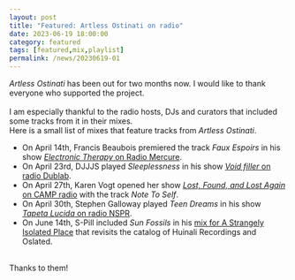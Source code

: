 ```yaml
---
layout: post
title: "Featured: Artless Ostinati on radio"
date: 2023-06-19 18:00:00
category: featured
tags: [featured,mix,playlist]
permalink: /news/20230619-01
---
```



<i>Artless Ostinati</i> has been out for two months now. I would like to thank everyone who supported the project.<br/><br/>
I am especially thankful to the radio hosts, DJs and curators that included some tracks from it in their mixes.<!--more--> <br/>
Here is a small list of mixes that feature tracks from <i>Artless Ostinati</i>.

- On April 14th, Francis Beaubois premiered the track <i>Faux Espoirs</i> in his show <a href='http://electronic-therapy.over-blog.com/2023/04/playlist-du-14-avril-2023-2.html'><i>Electronic Therapy</i> on Radio Mercure</a>.<br/>
- On April 23rd, DJJJS played <i>Sleeplessness</i> in his show <a href='https://www.dublab.com/archive/djjjs-void-filler-04-23-23'><i>Void filler</i> on radio Dublab</a>.<br/>
- On April 27th, Karen Vogt opened her show <a href='https://www.mixcloud.com/camp_fr/lost-found-and-lost-again-27th-april-2023'><i>Lost, Found, and Lost Again</i> on CAMP radio</a> with the track <i>Note To Self</i>.<br/>
- On April 30th, Stephen Galloway played <i>Teen Dreams</i> in his show <a href='https://www.mynspr.org/show/tapeta-lucida'><i>Tapeta Lucida</i> on radio NSPR</a>.<br/>
- On June 14th, S-Pill included <i>Sun Fossils</i> in his <a href='https://www.astrangelyisolatedplace.com/blog/2023/6/12/isolatedmix-121-oslated-showcase-mixed-by-s-pill'>mix for A Strangely Isolated Place</a> that revisits the catalog of Huinali Recordings and Oslated. <br/><br/>

Thanks to them! 